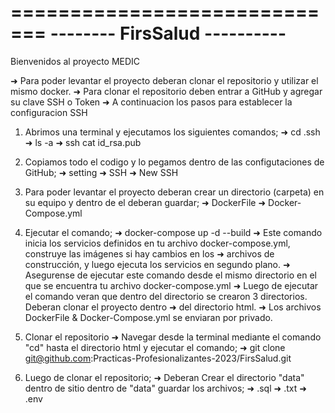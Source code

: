 =============================
-------- FirsSalud ----------
=============================


Bienvenidos al proyecto MEDIC

➜ Para poder levantar el proyecto deberan clonar el repositorio y utilizar el mismo docker.
➜ Para clonar el repositorio deben entrar a GitHub y agregar su clave SSH o Token
➜ A continuacion los pasos para establecer la configuracion SSH

1) Abrimos una terminal y ejecutamos los siguientes comandos;
➜ cd .ssh
➜ ls -a
➜ ssh cat id_rsa.pub 

2) Copiamos todo el codigo y lo pegamos dentro de las configutaciones de GitHub; 
➜ setting 
➜ SSH
➜ New SSH


3) Para poder levantar el proyecto deberan crear un directorio (carpeta) en su equipo y dentro de el deberan guardar;
➜ DockerFile
➜ Docker-Compose.yml

4) Ejecutar el comando;
➜ docker-compose up -d --build
➜ Este comando inicia los servicios definidos en tu archivo docker-compose.yml, construye las imágenes si hay cambios en los
➜ archivos de construcción, y luego ejecuta los servicios en segundo plano.
➜ Asegurense de ejecutar este comando desde el mismo directorio en el que se encuentra tu archivo docker-compose.yml
➜ Luego de ejecutar el comando veran que dentro del directorio se crearon 3 directorios. Deberan clonar el proyecto dentro
➜ del directorio html.
➜ Los archivos DockerFile & Docker-Compose.yml se enviaran por privado.


5) Clonar el repositorio
➜ Navegar desde la terminal mediante el comando "cd" hasta el directorio html y ejecutar el comando;
➜ git clone git@github.com:Practicas-Profesionalizantes-2023/FirsSalud.git

6) Luego de clonar el repositorio;
➜ Deberan Crear el directorio "data" dentro de sitio dentro de "data" guardar los archivos;
➜ .sql
➜ .txt
➜ .env